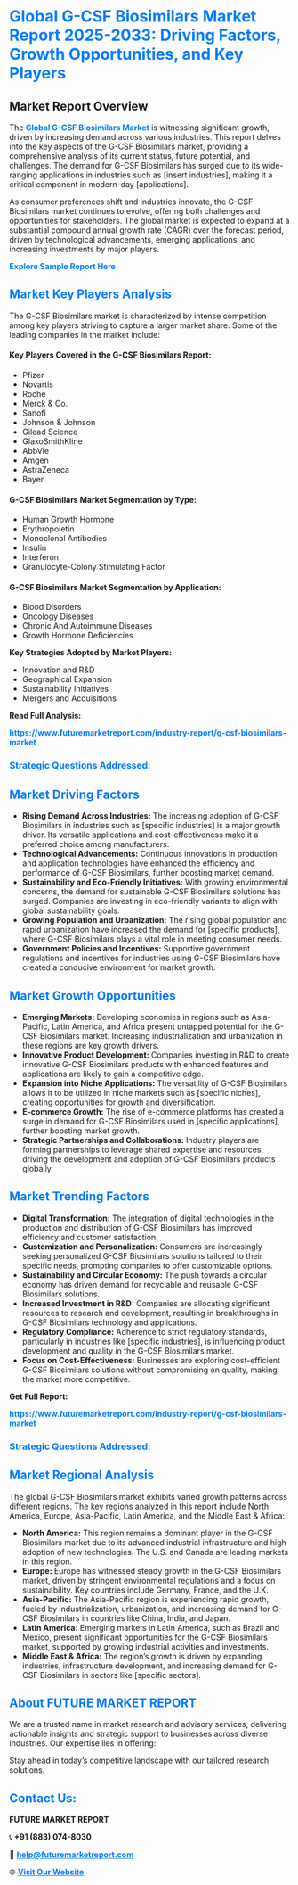 <h1 style="color: #007BFF;">Global G-CSF Biosimilars Market Report 2025-2033: Driving Factors, Growth Opportunities, and Key Players</h1>

<section id="overview">
<h2>Market Report Overview</h2>
<p>The <a href="https://www.futuremarketreport.com/industry-report/g-csf-biosimilars-market" style="color: #007BFF; text-decoration: none;"><strong>Global G-CSF Biosimilars Market</strong></a> is witnessing significant growth, driven by increasing demand across various industries. This report delves into the key aspects of the G-CSF Biosimilars market, providing a comprehensive analysis of its current status, future potential, and challenges. The demand for G-CSF Biosimilars has surged due to its wide-ranging applications in industries such as [insert industries], making it a critical component in modern-day [applications].</p>
<p>As consumer preferences shift and industries innovate, the G-CSF Biosimilars market continues to evolve, offering both challenges and opportunities for stakeholders. The global market is expected to expand at a substantial compound annual growth rate (CAGR) over the forecast period, driven by technological advancements, emerging applications, and increasing investments by major players.</p>
</section>

<section id="overview">
<p><a href="https://www.futuremarketreport.com/request-sample/reportId=63881" style="color: #007BFF; text-decoration: none;"><strong>Explore Sample Report Here</strong></a></p>
</section>

<section id="key-players">
<h2 style="color: #007BFF;">Market Key Players Analysis</h2>
<p>The G-CSF Biosimilars market is characterized by intense competition among key players striving to capture a larger market share. Some of the leading companies in the market include:</p>
<h4>Key Players Covered in the G-CSF Biosimilars Report:</h4>
<ul><li>Pfizer</li><li>Novartis</li><li>Roche</li><li>Merck &amp; Co.</li><li>Sanofi</li><li>Johnson &amp; Johnson</li><li>Gilead Science</li><li>GlaxoSmithKline</li><li>AbbVie</li><li>Amgen</li><li>AstraZeneca</li><li>Bayer</li></ul>
<h4>G-CSF Biosimilars Market Segmentation by Type:</h4>
<ul><li>Human Growth Hormone</li><li>Erythropoietin</li><li>Monoclonal Antibodies</li><li>Insulin</li><li>Interferon</li><li>Granulocyte-Colony Stimulating Factor</li></ul>

<h4>G-CSF Biosimilars Market Segmentation by Application:</h4>
<ul><li>Blood Disorders</li><li>Oncology Diseases</li><li>Chronic And Autoimmune Diseases</li><li>Growth Hormone Deficiencies</li></ul>
<p><strong>Key Strategies Adopted by Market Players:</strong></p>
<ul>
<li>Innovation and R&D</li>
<li>Geographical Expansion</li>
<li>Sustainability Initiatives</li>
<li>Mergers and Acquisitions</li>
</ul>
</section>

<section>
<p><strong>Read Full Analysis: </strong></p><a href="https://www.futuremarketreport.com/industry-report/g-csf-biosimilars-market" style="color: #007BFF; text-decoration: none;"><strong>https://www.futuremarketreport.com/industry-report/g-csf-biosimilars-market</strong></a>
<h3 style="color: #007BFF;">Strategic Questions Addressed:</h3>
</section>

<section id="driving-factors">
<h2 style="color: #007BFF;">Market Driving Factors</h2>
<ul>
<li><strong>Rising Demand Across Industries:</strong> The increasing adoption of G-CSF Biosimilars in industries such as [specific industries] is a major growth driver. Its versatile applications and cost-effectiveness make it a preferred choice among manufacturers.</li>
<li><strong>Technological Advancements:</strong> Continuous innovations in production and application technologies have enhanced the efficiency and performance of G-CSF Biosimilars, further boosting market demand.</li>
<li><strong>Sustainability and Eco-Friendly Initiatives:</strong> With growing environmental concerns, the demand for sustainable G-CSF Biosimilars solutions has surged. Companies are investing in eco-friendly variants to align with global sustainability goals.</li>
<li><strong>Growing Population and Urbanization:</strong> The rising global population and rapid urbanization have increased the demand for [specific products], where G-CSF Biosimilars plays a vital role in meeting consumer needs.</li>
<li><strong>Government Policies and Incentives:</strong> Supportive government regulations and incentives for industries using G-CSF Biosimilars have created a conducive environment for market growth.</li>
</ul>
</section>

<section id="growth-opportunities">
<h2 style="color: #007BFF;">Market Growth Opportunities</h2>
<ul>
<li><strong>Emerging Markets:</strong> Developing economies in regions such as Asia-Pacific, Latin America, and Africa present untapped potential for the G-CSF Biosimilars market. Increasing industrialization and urbanization in these regions are key growth drivers.</li>
<li><strong>Innovative Product Development:</strong> Companies investing in R&D to create innovative G-CSF Biosimilars products with enhanced features and applications are likely to gain a competitive edge.</li>
<li><strong>Expansion into Niche Applications:</strong> The versatility of G-CSF Biosimilars allows it to be utilized in niche markets such as [specific niches], creating opportunities for growth and diversification.</li>
<li><strong>E-commerce Growth:</strong> The rise of e-commerce platforms has created a surge in demand for G-CSF Biosimilars used in [specific applications], further boosting market growth.</li>
<li><strong>Strategic Partnerships and Collaborations:</strong> Industry players are forming partnerships to leverage shared expertise and resources, driving the development and adoption of G-CSF Biosimilars products globally.</li>
</ul>
</section>

<section id="trending-factors">
<h2 style="color: #007BFF;">Market Trending Factors</h2>
<ul>
<li><strong>Digital Transformation:</strong> The integration of digital technologies in the production and distribution of G-CSF Biosimilars has improved efficiency and customer satisfaction.</li>
<li><strong>Customization and Personalization:</strong> Consumers are increasingly seeking personalized G-CSF Biosimilars solutions tailored to their specific needs, prompting companies to offer customizable options.</li>
<li><strong>Sustainability and Circular Economy:</strong> The push towards a circular economy has driven demand for recyclable and reusable G-CSF Biosimilars solutions.</li>
<li><strong>Increased Investment in R&D:</strong> Companies are allocating significant resources to research and development, resulting in breakthroughs in G-CSF Biosimilars technology and applications.</li>
<li><strong>Regulatory Compliance:</strong> Adherence to strict regulatory standards, particularly in industries like [specific industries], is influencing product development and quality in the G-CSF Biosimilars market.</li>
<li><strong>Focus on Cost-Effectiveness:</strong> Businesses are exploring cost-efficient G-CSF Biosimilars solutions without compromising on quality, making the market more competitive.</li>
</ul>
</section>

<section>
<p><strong>Get Full Report: </strong></p><a href="https://www.futuremarketreport.com/industry-report/g-csf-biosimilars-market" style="color: #007BFF; text-decoration: none;"><strong>https://www.futuremarketreport.com/industry-report/g-csf-biosimilars-market</strong></a>
<h3 style="color: #007BFF;">Strategic Questions Addressed:</h3>
</section>


<section id="regional-analysis">
<h2 style="color: #007BFF;">Market Regional Analysis</h2>
<p>The global G-CSF Biosimilars market exhibits varied growth patterns across different regions. The key regions analyzed in this report include North America, Europe, Asia-Pacific, Latin America, and the Middle East & Africa:</p>
<ul>
<li><strong>North America:</strong> This region remains a dominant player in the G-CSF Biosimilars market due to its advanced industrial infrastructure and high adoption of new technologies. The U.S. and Canada are leading markets in this region.</li>
<li><strong>Europe:</strong> Europe has witnessed steady growth in the G-CSF Biosimilars market, driven by stringent environmental regulations and a focus on sustainability. Key countries include Germany, France, and the U.K.</li>
<li><strong>Asia-Pacific:</strong> The Asia-Pacific region is experiencing rapid growth, fueled by industrialization, urbanization, and increasing demand for G-CSF Biosimilars in countries like China, India, and Japan.</li>
<li><strong>Latin America:</strong> Emerging markets in Latin America, such as Brazil and Mexico, present significant opportunities for the G-CSF Biosimilars market, supported by growing industrial activities and investments.</li>
<li><strong>Middle East & Africa:</strong> The region’s growth is driven by expanding industries, infrastructure development, and increasing demand for G-CSF Biosimilars in sectors like [specific sectors].</li>
</ul>
</section>

<footer>
<h2 style="color: #007BFF;">About FUTURE MARKET REPORT</h2>
<p>We are a trusted name in market research and advisory services, delivering actionable insights and strategic support to businesses across diverse industries. Our expertise lies in offering:</p>

<p>Stay ahead in today’s competitive landscape with our tailored research solutions.</p>

<h2 style="color: #007BFF;">Contact Us:</h2>
<p><strong>FUTURE MARKET REPORT</strong></p>
<p>📞 <strong>+91 (883) 074-8030</strong></p>
<p>📧 <strong><a href="mailto:help@futuremarketreport.com" style="color: #007BFF;">help@futuremarketreport.com</a></strong></p>
<p>🌐 <strong><a href="https://www.futuremarketreport.com/" style="color: #007BFF;">Visit Our Website</a></strong></p>
</footer>